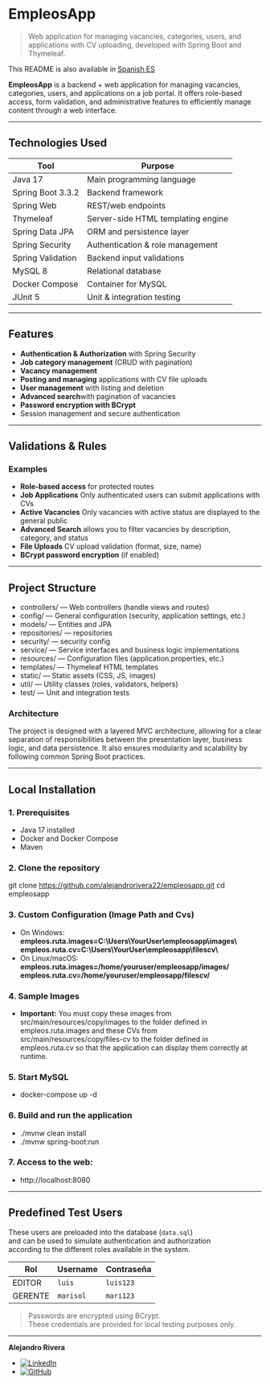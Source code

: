 # EmpleosApp


> Web application for managing vacancies, categories, users, and applications
with CV uploading, developed with Spring Boot and Thymeleaf.

This README is also available in [Spanish ES](./README.es.md)

**EmpleosApp** is a backend + web application for managing vacancies, categories, users, and applications on a job portal.
It offers role-based access, form validation, and administrative features to efficiently manage content through a web interface.

---

## Technologies Used

| Tool              | Purpose                            |
|-------------------|------------------------------------|
| Java 17           | Main programming language          |
| Spring Boot 3.3.2 | Backend framework                  |
| Spring Web        | REST/web endpoints                 |
| Thymeleaf         | Server-side HTML templating engine |
| Spring Data JPA   | ORM and persistence layer          |
| Spring Security   | Authentication & role management   |
| Spring Validation | Backend input validations          |
| MySQL 8           | Relational database                |
| Docker Compose    | Container for MySQL                |
| JUnit 5           | Unit & integration testing         |

---

##  Features

- **Authentication & Authorization** with Spring Security
-  **Job category management** (CRUD with pagination)
-  **Vacancy management**
-  **Posting and managing** applications with CV file uploads
-  **User management** with listing and deletion
-  **Advanced search**with pagination of vacancies
-  **Password encryption with BCrypt**
-  Session management and secure authentication

---

##  Validations & Rules
### Examples

-  **Role-based access** for protected routes
-  **Job Applications** Only authenticated users can submit applications with CVs
-  **Active Vacancies** Only vacancies with active status are displayed to the general public
-  **Advanced Search** allows you to filter vacancies by description, category, and status
-  **File Uploads** CV upload validation (format, size, name)
-  **BCrypt password encryption** (if enabled)

---

## Project Structure

- controllers/     — Web controllers (handle views and routes)
- config/          — General configuration (security, application settings, etc.)
- models/          — Entities and JPA
- repositories/    — repositories
- security/        — security config
- service/         — Service interfaces and business logic implementations
- resources/       — Configuration files (application.properties, etc.)
- templates/       — Thymeleaf HTML templates
- static/          — Static assets (CSS, JS, images)
- util/            — Utility classes (roles, validators, helpers)
- test/            — Unit and integration tests

### Architecture
The project is designed with a layered MVC architecture, allowing for a
clear separation of responsibilities between the presentation layer,
business logic, and data persistence. It also ensures modularity and
scalability by following common Spring Boot practices.

---
##  Local Installation

### 1. Prerequisites

- Java 17 installed
- Docker and Docker Compose
- Maven

### 2. Clone the repository
git clone https://github.com/alejandrorivera22/empleosapp.git
cd empleosapp

### 3. Custom Configuration (Image Path and Cvs)
- On Windows:
  **empleos.ruta.images=C:\\Users\\YourUser\\empleosapp\\images\\**
  **empleos.ruta.cv=C:\\Users\\YourUser\\empleosapp\\filescv\\**
- On Linux/macOS:
  **empleos.ruta.images=/home/youruser/empleosapp/images/**
  **empleos.ruta.cv=/home/youruser/empleosapp/filescv/**

### 4. Sample Images
- **Important:** You must copy these images from src/main/resources/copy/images to the folder defined in empleos.ruta.images and these CVs from src/main/resources/copy/files-cv to the folder defined in empleos.ruta.cv
so that the application can display them correctly at runtime.

### 5. Start MySQL
- docker-compose up -d

### 6. Build and run the application
- ./mvnw clean install
- ./mvnw spring-boot:run

### 7. Access to the web:
- http://localhost:8080

---

## Predefined Test Users

These users are preloaded into the database (`data.sql`)  
and can be used to simulate authentication and authorization  
according to the different roles available in the system.

| Rol      | Username       | Contraseña |
|----------|----------------|------------|
| EDITOR    | `luis`         | `luis123`  |
| GERENTE   | `marisol `     | `mari123`  |

> Passwords are encrypted using BCrypt.  
> These credentials are provided for local testing purposes only.

---
**Alejandro Rivera**
- [![LinkedIn](https://img.shields.io/badge/LinkedIn-Connect-blue?logo=linkedin)](https://www.linkedin.com/in/alejandro-rivera-verdayes-dev/)
- [![GitHub](https://img.shields.io/badge/GitHub-000?style=for-the-badge&logo=github&logoColor=white)](https://github.com/alejandrorivera22)
